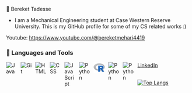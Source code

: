  :bowling: Bereket Tadesse


- I am a Mechanical Engineering student at Case Western Reserve University. This is my GitHub profile for some of my CS related works :)

Youtube: https://www.youtube.com/@bereketmehari4419

### 🧰 Languages and Tools

<img align="left" alt="Java" width="30px" style="padding-right:10px;" src="https://cdn.jsdelivr.net/gh/devicons/devicon/icons/java/java-original.svg"/>
<img align="left" alt="Git" width="30px" style="padding-right:10px;" src="https://cdn.jsdelivr.net/gh/devicons/devicon/icons/git/git-original.svg" />
<img align="left" alt="HTML" width="30px" style="padding-right:10px;" src="https://cdn.jsdelivr.net/gh/devicons/devicon/icons/html5/html5-plain.svg" />
<img align="left" alt="CSS" width="30px" style="padding-right:10px;" src="https://cdn.jsdelivr.net/gh/devicons/devicon/icons/css3/css3-plain.svg" />
<img align="left" alt="JavaScript" width="30px" style="padding-right:10px;" src="https://cdn.jsdelivr.net/gh/devicons/devicon/icons/javascript/javascript-plain.svg" />
<img align="left" alt="Python" width="30px" style="padding-right:10px;" src="https://cdn.jsdelivr.net/gh/devicons/devicon/icons/python/python-plain.svg" />
<img align="left" alt="Python" width="30px" style="padding-right:10px;" src="https://github.com/devicons/devicon/blob/v2.15.1/icons/r/r-original.svg" />
<img align="left" alt="Python" width="30px" style="padding-right:10px;" src="https://github.com/react-icons/react-icons/blob/master/react-icons.svg" />
<img align="left" alt="Python" width="30px" style="padding-right:10px;" src="https://github.com/gauravghongde/social-icons/blob/master/SVG/Color/LinkedIN.svg" />
<a href = "https://linkedin.com/in/bereket-tadesse">LinkedIn</a>
<br />
</n>  

<br>



[![Top Langs](https://github-readme-stats.vercel.app/api/top-langs/?username=bereket-tadesse)](https://github.com/anuraghazra/github-readme-stats)


